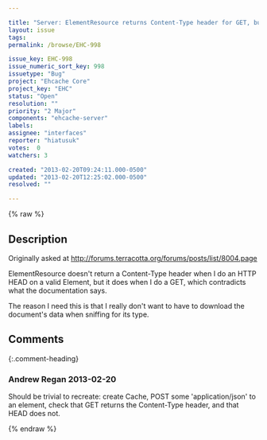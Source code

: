 ```yaml
---

title: "Server: ElementResource returns Content-Type header for GET, but not for HEAD"
layout: issue
tags: 
permalink: /browse/EHC-998

issue_key: EHC-998
issue_numeric_sort_key: 998
issuetype: "Bug"
project: "Ehcache Core"
project_key: "EHC"
status: "Open"
resolution: ""
priority: "2 Major"
components: "ehcache-server"
labels: 
assignee: "interfaces"
reporter: "hiatusuk"
votes:  0
watchers: 3

created: "2013-02-20T09:24:11.000-0500"
updated: "2013-02-20T12:25:02.000-0500"
resolved: ""

---
```




{% raw %}



## Description

<div markdown="1" class="description">

Originally asked at http://forums.terracotta.org/forums/posts/list/8004.page

ElementResource doesn't return a Content-Type header when I do an HTTP HEAD on a valid Element, but it does when I do a GET, which contradicts what the documentation says.

The reason I need this is that I really don't want to have to download the document's data when sniffing for its type.

</div>

## Comments


{:.comment-heading}
### **Andrew Regan** <span class="date">2013-02-20</span>

<div markdown="1" class="comment">

Should be trivial to recreate: create Cache, POST some 'application/json' to an element, check that GET returns the Content-Type header, and that HEAD does not.

</div>



{% endraw %}
